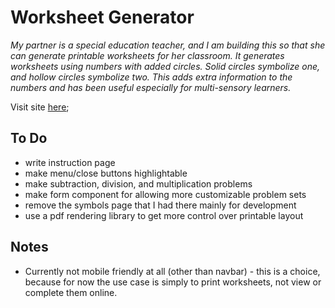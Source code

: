 # Worksheet Generator

*My partner is a special education teacher, and I am building this so that she can generate printable worksheets for her classroom. It generates worksheets using numbers with added circles. Solid circles symbolize one, and hollow circles symbolize two. This adds extra information to the numbers and has been useful especially for multi-sensory learners.*

Visit site [here](https://stringrays.github.io/dotpoint/);

## To Do

- write instruction page
- make menu/close buttons highlightable
- make subtraction, division, and multiplication problems
- make form component for allowing more customizable problem sets
- remove the symbols page that I had there mainly for development
- use a pdf rendering library to get more control over printable layout
## Notes

- Currently not mobile friendly at all (other than navbar) - this is a choice, because for now the use case is simply to print worksheets, not view or complete them online.